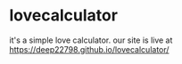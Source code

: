 # lovecalculator
it's a simple love calculator.
our site is live at https://deep22798.github.io/lovecalculator/

